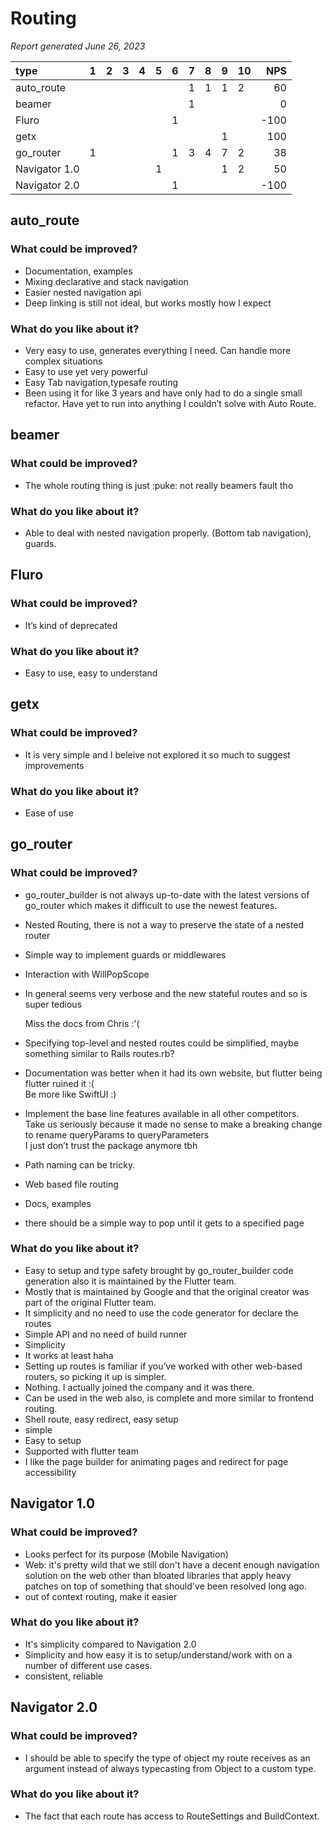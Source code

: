 # Routing

*Report generated June 26, 2023*


| type          | 1   | 2   | 3   | 4   | 5   | 6   | 7   | 8   | 9   | 10   |   NPS |
|:--------------|:----|:----|:----|:----|:----|:----|:----|:----|:----|:-----|------:|
| auto_route    |     |     |     |     |     |     | 1   | 1   | 1   | 2    |    60 |
| beamer        |     |     |     |     |     |     | 1   |     |     |      |     0 |
| Fluro         |     |     |     |     |     | 1   |     |     |     |      |  -100 |
| getx          |     |     |     |     |     |     |     |     | 1   |      |   100 |
| go_router     | 1   |     |     |     |     | 1   | 3   | 4   | 7   | 2    |    38 |
| Navigator 1.0 |     |     |     |     | 1   |     |     |     | 1   | 2    |    50 |
| Navigator 2.0 |     |     |     |     |     | 1   |     |     |     |      |  -100 |


## auto_route

### What could be improved?

- Documentation, examples  
- Mixing declarative and stack navigation  
- Easier nested navigation api  
- Deep linking is still not ideal, but works mostly how I expect  

### What do you like about it?

- Very easy to use, generates everything I need. Can handle more complex situations  
- Easy to use yet very powerful  
- Easy  Tab navigation,typesafe routing   
- Been using it for like 3 years and have only had to do a single small refactor. Have yet to run into anything I couldn’t solve with Auto Route.  


## beamer

### What could be improved?

- The whole routing thing is just :puke: not really beamers fault tho  

### What do you like about it?

- Able to deal with nested navigation properly. (Bottom tab navigation), guards.  


## Fluro

### What could be improved?

- It’s kind of deprecated   

### What do you like about it?

- Easy to use, easy to understand   


## getx

### What could be improved?

- It is very simple and I beleive not explored it so much to suggest improvements  

### What do you like about it?

- Ease of use  


## go_router

### What could be improved?

- go_router_builder is not always up-to-date with the latest versions of go_router which makes it difficult to use the newest features.  
- Nested Routing, there is not a way to preserve the state of a nested router  
- Simple way to implement guards or middlewares  
- Interaction with WillPopScope  
- In general seems very verbose and the new stateful routes and so is super tedious  
    
  Miss the docs from Chris :'(  
- Specifying top-level and nested routes could be simplified, maybe something similar to Rails routes.rb?  
- Documentation was better when it had its own website, but flutter being flutter ruined it :(  
  Be more like SwiftUI :)  
- Implement the base line features available in all other competitors.   
  Take us seriously because it made no sense to make a breaking change to rename queryParams to queryParameters   
  I just don’t trust the package anymore tbh   
- Path naming can be tricky.  
- Web based file routing   
- Docs, examples  
- there should be a simple way to pop until it gets to a specified page  

### What do you like about it?

- Easy to setup and type safety brought by go_router_builder code generation also it is maintained by the Flutter team.  
- Mostly that is maintained by Google and that the original creator was part of the original Flutter team.  
- It simplicity and no need to use the code generator for declare the routes  
- Simple API and no need of build runner  
- Simplicity  
- It works at least haha  
- Setting up routes is familiar if you’ve worked with other web-based routers, so picking it up is simpler.  
- Nothing. I actually joined the company and it was there.   
- Can be used in the web also, is complete and more similar to frontend routing.  
- Shell route, easy redirect, easy setup  
- simple  
- Easy to setup   
- Supported with flutter team  
- I like the page builder for animating pages and redirect for page accessibility  


## Navigator 1.0

### What could be improved?

- Looks perfect for its purpose (Mobile Navigation)  
- Web: it's pretty wild that we still don't have a decent enough navigation solution on the web other than bloated libraries that apply heavy patches on top of something that should've been resolved long ago.  
- out of context routing, make it easier   

### What do you like about it?

- It's simplicity compared to Navigation 2.0  
- Simplicity and how easy it is to setup/understand/work with on a number of different use cases.  
- consistent, reliable   


## Navigator 2.0

### What could be improved?

- I should be able to specify the type of object my route receives as an argument instead of always typecasting from Object to a custom type.  

### What do you like about it?

- The fact that each route has access to RouteSettings and BuildContext.  
